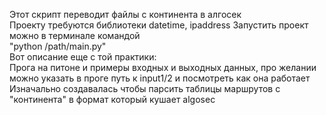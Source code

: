 Этот скрипт переводит файлы c континента в алгосек  
Проекту требуются библиотеки datetime, ipaddress
Запустить проект можно в терминале командой  
"python /path/main.py"  
Вот описание еще с той практики:  
Прога на питоне и примеры входных и выходных данных, про желании можно указать в проге путь к input1/2 и посмотреть как она работает
Изначально создавалась чтобы парсить таблицы маршрутов с "континента" в формат который кушает algosec